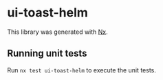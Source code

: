 # ui-toast-helm

This library was generated with [Nx](https://nx.dev).

## Running unit tests

Run `nx test ui-toast-helm` to execute the unit tests.

